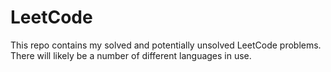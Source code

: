 # LeetCode

This repo contains my solved and potentially unsolved LeetCode problems. There will likely be a number of different languages in use.

